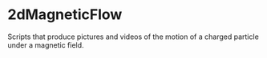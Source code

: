 # 2dMagneticFlow
Scripts that produce pictures and videos of the motion of a charged particle under a magnetic field.
